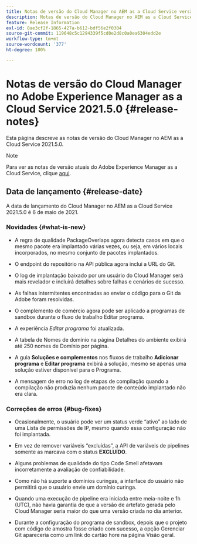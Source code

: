 ```yaml
---
title: Notas de versão do Cloud Manager no AEM as a Cloud Service versão 2021.5.0
description: Notas de versão do Cloud Manager no AEM as a Cloud Service versão 2021.5.0
feature: Release Information
exl-id: 8ae3cf2f-1865-427a-b612-bdf56e2f0304
source-git-commit: 119648c5c1294339f5cd0e2d8c0a0ea6304edd2e
workflow-type: tm+mt
source-wordcount: '377'
ht-degree: 100%

---
```


# Notas de versão do Cloud Manager no Adobe Experience Manager as a Cloud Service 2021.5.0 {#release-notes}

Esta página descreve as notas de versão do Cloud Manager no AEM as a Cloud Service 2021.5.0.

>[!NOTE]
>Para ver as notas de versão atuais do Adobe Experience Manager as a Cloud Service, clique [aqui](https://experienceleague.adobe.com/docs/experience-manager-cloud-service/release-notes/release-notes/release-notes-current.html?lang=pt-BR).

## Data de lançamento {#release-date}

A data de lançamento do Cloud Manager no AEM as a Cloud Service 2021.5.0 é 6 de maio de 2021.

### Novidades {#what-is-new}

* A regra de qualidade PackageOverlaps agora detecta casos em que o mesmo pacote era implantado várias vezes, ou seja, em vários locais incorporados, no mesmo conjunto de pacotes implantados.

* O endpoint do repositório na API pública agora inclui a URL do Git.

* O log de implantação baixado por um usuário do Cloud Manager será mais revelador e incluirá detalhes sobre falhas e cenários de sucesso.

* As falhas intermitentes encontradas ao enviar o código para o Git da Adobe foram resolvidas.

* O complemento de comércio agora pode ser aplicado a programas de sandbox durante o fluxo de trabalho Editar programa.

* A experiência *Editar programa* foi atualizada.

* A tabela de Nomes de domínio na página Detalhes do ambiente exibirá até 250 nomes de Domínio por página.

* A guia **Soluções e complementos** nos fluxos de trabalho **Adicionar programa** e **Editar programa** exibirá a solução, mesmo se apenas uma solução estiver disponível para o Programa.

* A mensagem de erro no log de etapas de compilação quando a compilação não produzia nenhum pacote de conteúdo implantado não era clara.

### Correções de erros {#bug-fixes}

* Ocasionalmente, o usuário pode ver um status verde “ativo” ao lado de uma Lista de permissões de IP, mesmo quando essa configuração não foi implantada.

* Em vez de remover variáveis “excluídas”, a API de variáveis de pipelines somente as marcava com o status **EXCLUÍDO**.

* Alguns problemas de qualidade do tipo Code Smell afetavam incorretamente a avaliação de confiabilidade.

* Como não há suporte a domínios curingas, a interface do usuário não permitirá que o usuário envie um domínio curinga.

* Quando uma execução de pipeline era iniciada entre meia-noite e 1h (UTC), não havia garantia de que a versão de artefato gerada pelo Cloud Manager seria maior do que uma versão criada no dia anterior.

* Durante a configuração do programa de sandbox, depois que o projeto com código de amostra fosse criado com sucesso, a opção Gerenciar Git apareceria como um link do cartão hore na página Visão geral.
